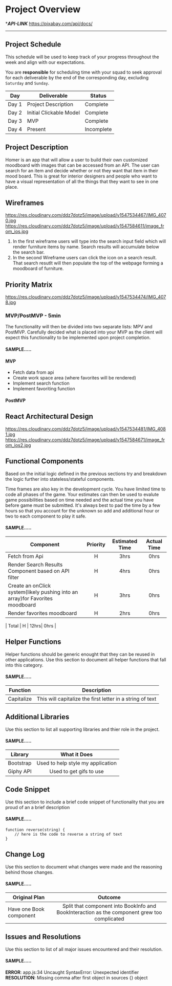 # Project Overview

****************API-LINK*************** 
https://pixabay.com/api/docs/
***************************************

## Project Schedule

This schedule will be used to keep track of your progress throughout the week and align with our expectations.  

You are **responsible** for scheduling time with your squad to seek approval for each deliverable by the end of the corresponding day, excluding `Saturday` and `Sunday`.

|  Day | Deliverable | Status
|---|---| ---|
|Day 1| Project Description | Complete
|Day 2| Initial Clickable Model  | Complete
|Day 3| MVP | Complete
|Day 4| Present | Incomplete


## Project Description

Homer is an app that will allow a user to build their own customized moodboard with images that can be accessed from an API.
The user can search for an item and decide whether or not they want that item in their mood board. This is great for interior designers and people who want to have a visual representation of all the things that they want to see in one place.

## Wireframes

https://res.cloudinary.com/ddz7dotz5/image/upload/v1547534467/IMG_4070.jpg
https://res.cloudinary.com/ddz7dotz5/image/upload/v1547584611/image_from_ios.jpg

1) In the first wireframe users will type into the search input field which will render furniture items by name.
	Search results will accumulate below the search bar.
2) In the second Wireframe users can click the icon on a search result. That search resutlt will then populate the top of the 	     webpage forming a moodboard of furniture.

## Priority Matrix

https://res.cloudinary.com/ddz7dotz5/image/upload/v1547534474/IMG_4078.jpg

### MVP/PostMVP - 5min

The functionality will then be divided into two separate lists: MPV and PostMVP.  Carefully decided what is placed into your MVP as the client will expect this functionality to be implemented upon project completion.  

#### SAMPLE.....
#### MVP 

- Fetch data from api 
- Create work space area (where favorites will be rendered) 
- Implement search function
- Implement favoriting function

#### PostMVP 


## React Architectural Design

https://res.cloudinary.com/ddz7dotz5/image/upload/v1547534481/IMG_4081.jpg
https://res.cloudinary.com/ddz7dotz5/image/upload/v1547584671/image_from_ios2.jpg

## Functional Components

Based on the initial logic defined in the previous sections try and breakdown the logic further into stateless/stateful components. 

Time frames are also key in the development cycle. You have limited time to code all phases of the game. Your estimates can then be used to evalute game possibilities based on time needed and the actual time you have before game must be submitted. It's always best to pad the time by a few hours so that you account for the unknown so add and additional hour or two to each component to play it safe.

#### SAMPLE.....
| Component | Priority | Estimated Time | Actual Time |
| --- | :---: |  :---: | :---: |
| Fetch from Api | H | 3hrs| 0hrs |
| Render Search Results Component based on API filter | H | 4hrs| 0hrs |
| Create an onClick system(likely pushing into an array)for Favorites moodboard | H | 3hrs| 0hrs |
| Render favorites moodboard | H | 2hrs| 0hrs |


| Total | H | 12hrs| 0hrs | 

## Helper Functions
Helper functions should be generic enought that they can be reused in other applications. Use this section to document all helper functions that fall into this category.

#### SAMPLE.....
| Function | Description | 
| --- | :---: |  
| Capitalize | This will capitalize the first letter in a string of text | 

## Additional Libraries
 Use this section to list all supporting libraries and thier role in the project. 
 
 #### SAMPLE.....
| Library | What it Does | 
| --- | :---: |  
| Bootstrap | Used to help style my application | 
| Giphy API | Used to get gifs to use | 


## Code Snippet

Use this section to include a brief code snippet of functionality that you are proud of an a brief description  

#### SAMPLE.....
```
function reverse(string) {
	// here is the code to reverse a string of text
}
```

## Change Log
 Use this section to document what changes were made and the reasoning behind those changes.  

#### SAMPLE.....
| Original Plan | Outcome | 
| --- | :---: |  
| Have one Book component | Split that component into BookInfo and BookInteraction as the component grew too complicated | 

## Issues and Resolutions
 Use this section to list of all major issues encountered and their resolution.

#### SAMPLE.....
**ERROR**: app.js:34 Uncaught SyntaxError: Unexpected identifier                                
**RESOLUTION**: Missing comma after first object in sources {} object
